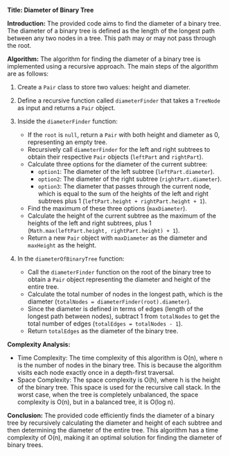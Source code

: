 **Title: Diameter of Binary Tree**

**Introduction:**
The provided code aims to find the diameter of a binary tree. The diameter of a binary tree is defined as the length of the longest path between any two nodes in a tree. This path may or may not pass through the root.

**Algorithm:**
The algorithm for finding the diameter of a binary tree is implemented using a recursive approach. The main steps of the algorithm are as follows:

1. Create a `Pair` class to store two values: height and diameter.

2. Define a recursive function called `diameterFinder` that takes a `TreeNode` as input and returns a `Pair` object.

3. Inside the `diameterFinder` function:
   - If the `root` is `null`, return a `Pair` with both height and diameter as 0, representing an empty tree.
   - Recursively call `diameterFinder` for the left and right subtrees to obtain their respective `Pair` objects (`leftPart` and `rightPart`).
   - Calculate three options for the diameter of the current subtree:
     - `option1`: The diameter of the left subtree (`leftPart.diameter`).
     - `option2`: The diameter of the right subtree (`rightPart.diameter`).
     - `option3`: The diameter that passes through the current node, which is equal to the sum of the heights of the left and right subtrees plus 1 (`leftPart.height + rightPart.height + 1`).
   - Find the maximum of these three options (`maxDiameter`).
   - Calculate the height of the current subtree as the maximum of the heights of the left and right subtrees, plus 1 (`Math.max(leftPart.height, rightPart.height) + 1`).
   - Return a new `Pair` object with `maxDiameter` as the diameter and `maxHeight` as the height.

4. In the `diameterOfBinaryTree` function:
   - Call the `diameterFinder` function on the root of the binary tree to obtain a `Pair` object representing the diameter and height of the entire tree.
   - Calculate the total number of nodes in the longest path, which is the diameter (`totalNodes = diameterFinder(root).diameter`).
   - Since the diameter is defined in terms of edges (length of the longest path between nodes), subtract 1 from `totalNodes` to get the total number of edges (`totalEdges = totalNodes - 1`).
   - Return `totalEdges` as the diameter of the binary tree.

**Complexity Analysis:**
- Time Complexity: The time complexity of this algorithm is O(n), where n is the number of nodes in the binary tree. This is because the algorithm visits each node exactly once in a depth-first traversal.
- Space Complexity: The space complexity is O(h), where h is the height of the binary tree. This space is used for the recursive call stack. In the worst case, when the tree is completely unbalanced, the space complexity is O(n), but in a balanced tree, it is O(log n).

**Conclusion:**
The provided code efficiently finds the diameter of a binary tree by recursively calculating the diameter and height of each subtree and then determining the diameter of the entire tree. This algorithm has a time complexity of O(n), making it an optimal solution for finding the diameter of binary trees.